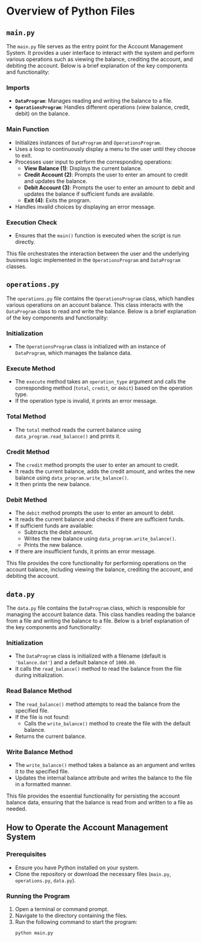 # Overview of Python Files

## `main.py`

The `main.py` file serves as the entry point for the Account Management System. It provides a user interface to interact with the system and perform various operations such as viewing the balance, crediting the account, and debiting the account. Below is a brief explanation of the key components and functionality:

### Imports
- **`DataProgram`**: Manages reading and writing the balance to a file.
- **`OperationsProgram`**: Handles different operations (view balance, credit, debit) on the balance.

### Main Function
- Initializes instances of `DataProgram` and `OperationsProgram`.
- Uses a loop to continuously display a menu to the user until they choose to exit.
- Processes user input to perform the corresponding operations:
  - **View Balance (1)**: Displays the current balance.
  - **Credit Account (2)**: Prompts the user to enter an amount to credit and updates the balance.
  - **Debit Account (3)**: Prompts the user to enter an amount to debit and updates the balance if sufficient funds are available.
  - **Exit (4)**: Exits the program.
- Handles invalid choices by displaying an error message.

### Execution Check
- Ensures that the `main()` function is executed when the script is run directly.

This file orchestrates the interaction between the user and the underlying business logic implemented in the `OperationsProgram` and `DataProgram` classes.

## `operations.py`

The `operations.py` file contains the `OperationsProgram` class, which handles various operations on an account balance. This class interacts with the `DataProgram` class to read and write the balance. Below is a brief explanation of the key components and functionality:

### Initialization
- The `OperationsProgram` class is initialized with an instance of `DataProgram`, which manages the balance data.

### Execute Method
- The `execute` method takes an `operation_type` argument and calls the corresponding method (`total`, `credit`, or `debit`) based on the operation type.
- If the operation type is invalid, it prints an error message.

### Total Method
- The `total` method reads the current balance using `data_program.read_balance()` and prints it.

### Credit Method
- The `credit` method prompts the user to enter an amount to credit.
- It reads the current balance, adds the credit amount, and writes the new balance using `data_program.write_balance()`.
- It then prints the new balance.

### Debit Method
- The `debit` method prompts the user to enter an amount to debit.
- It reads the current balance and checks if there are sufficient funds.
- If sufficient funds are available:
  - Subtracts the debit amount.
  - Writes the new balance using `data_program.write_balance()`.
  - Prints the new balance.
- If there are insufficient funds, it prints an error message.

This file provides the core functionality for performing operations on the account balance, including viewing the balance, crediting the account, and debiting the account.

## `data.py`

The `data.py` file contains the `DataProgram` class, which is responsible for managing the account balance data. This class handles reading the balance from a file and writing the balance to a file. Below is a brief explanation of the key components and functionality:

### Initialization
- The `DataProgram` class is initialized with a filename (default is `'balance.dat'`) and a default balance of `1000.00`.
- It calls the `read_balance()` method to read the balance from the file during initialization.

### Read Balance Method
- The `read_balance()` method attempts to read the balance from the specified file.
- If the file is not found:
  - Calls the `write_balance()` method to create the file with the default balance.
- Returns the current balance.

### Write Balance Method
- The `write_balance()` method takes a balance as an argument and writes it to the specified file.
- Updates the internal balance attribute and writes the balance to the file in a formatted manner.

This file provides the essential functionality for persisting the account balance data, ensuring that the balance is read from and written to a file as needed.

## How to Operate the Account Management System

### Prerequisites
- Ensure you have Python installed on your system.
- Clone the repository or download the necessary files (`main.py`, `operations.py`, `data.py`).

### Running the Program
1. Open a terminal or command prompt.
2. Navigate to the directory containing the files.
3. Run the following command to start the program:
   ```sh
   python main.py